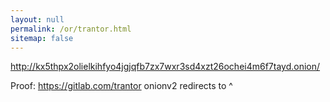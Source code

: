 ```yaml
---
layout: null
permalink: /or/trantor.html
sitemap: false
---
```


http://kx5thpx2olielkihfyo4jgjqfb7zx7wxr3sd4xzt26ochei4m6f7tayd.onion/

Proof: https://gitlab.com/trantor onionv2 redirects to ^
